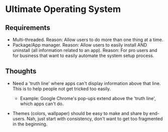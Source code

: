 # Ultimate Operating System



## Requirements
- Multi-threaded. Reason: Allow users to do more than one thing at a time.
- Package/App manager. Reason: Allow users to easily install AND uninstall (all information related to an app). Reason: For pro users and for business that want to easily automate the system setup process.

## Thoughts


- Need a 'truth line' where apps can't display information above that line. This is to help people not get tricked too easily.
  - Example: Google Chrome's pop-ups extend above the 'truth line', which apps can't do.


- Themes (colors, wallpaper) should be easy to make and share by end-users. Nah, just start with consistency, don't want to get too fragmented in the beginning. 


